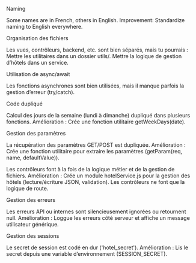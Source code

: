 Naming

Some names are in French, others in English.
Improvement: Standardize naming to English everywhere.

Organisation des fichiers

Les vues, contrôleurs, backend, etc. sont bien séparés, mais tu pourrais :
Mettre les utilitaires dans un dossier utils/.
Mettre la logique de gestion d’hôtels dans un service.

Utilisation de async/await

Les fonctions asynchrones sont bien utilisées, mais il manque parfois la gestion d’erreur (try/catch).

Code dupliqué

Calcul des jours de la semaine (lundi à dimanche) dupliqué dans plusieurs fonctions. Amélioration :
Crée une fonction utilitaire getWeekDays(date).

Gestion des paramètres

La récupération des paramètres GET/POST est dupliquée. Amélioration :
Crée une fonction utilitaire pour extraire les paramètres (getParam(req, name, defaultValue)).

Les contrôleurs font à la fois de la logique métier et de la gestion de fichiers. Amélioration :
Crée un module hotelService.js pour la gestion des hôtels (lecture/écriture JSON, validation).
Les contrôleurs ne font que la logique de route.

Gestion des erreurs

Les erreurs API ou internes sont silencieusement ignorées ou retournent null.
Amélioration : Loggue les erreurs côté serveur et affiche un message utilisateur générique.

Gestion des sessions

Le secret de session est codé en dur ('hotel_secret').
Amélioration : Lis le secret depuis une variable d’environnement (SESSION_SECRET).